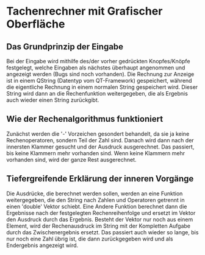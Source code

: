# Tachenrechner mit Grafischer Oberfläche

## Das Grundprinzip der Eingabe
Bei der Eingabe wird mithilfe des/der vorher gedrückten Knopfes/Knöpfe festgelegt, welche Eingaben als nächstes überhaupt angenommen und angezeigt werden (Bugs sind noch vorhanden). Die Rechnung zur Anzeige ist in einem QString (Datentyp vom QT-Framework) gespeichert, während die eigentliche Rechnung in einem normalen String gespeichert wird. Dieser String wird dann an die Rechenfunktion weitergegeben, die als Ergebnis auch wieder einen String zurückgibt.

## Wie der Rechenalgorithmus funktioniert
Zunächst werden die '-' Vorzeichen gesondert behandelt, da sie ja keine Rechenoperatoren, sondern Teil der Zahl sind. Danach wird dann nach der innersten Klammer gesucht und der Ausdruck ausgerechnet. Das passiert, bis keine Klammern mehr vorhanden sind. Wenn keine Klammern mehr vorhanden sind, wird der ganze Rest ausgerechnet.

## Tiefergreifende Erklärung der inneren Vorgänge
Die Ausdrücke, die berechnet werden sollen, werden an eine Funktion weitergegeben, die den String nach Zahlen und Operatoren getrennt in einen 'double' Vektor schiebt.
Eine Andere Funktion berechnet dann die Ergebnisse nach der festgelegten Rechenreihenfolge und ersetzt im Vektor den Ausdruck durch das Ergebnis. Besteht der Vektor nur noch aus einem Element, wird der Rechenausdruck im String mit der Kompletten Aufgabe durch das Zwischenergebnis ersetzt.
Das passiert auch wieder so lange, bis nur noch eine Zahl übrig ist, die dann zurückgegeben wird und als Endergebnis angezeigt wird.
